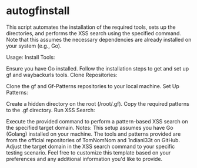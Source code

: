 # autogfinstall
This script automates the installation of the required tools, sets up the directories, and performs the XSS search using the specified command. Note that this assumes the necessary dependencies are already installed on your system (e.g., Go).

Usage:
Install Tools:

Ensure you have Go installed.
Follow the installation steps to get and set up gf and waybackurls tools.
Clone Repositories:

Clone the gf and Gf-Patterns repositories to your local machine.
Set Up Patterns:

Create a hidden directory on the root (/root/.gf).
Copy the required patterns to the .gf directory.
Run XSS Search:

Execute the provided command to perform a pattern-based XSS search on the specified target domain.
Notes:
This setup assumes you have Go (Golang) installed on your machine.
The tools and patterns provided are from the official repositories of TomNomNom and 1ndianl33t on GitHub.
Adjust the target domain in the XSS search command to your specific testing scenario.
Feel free to customize this template based on your preferences and any additional information you'd like to provide.
